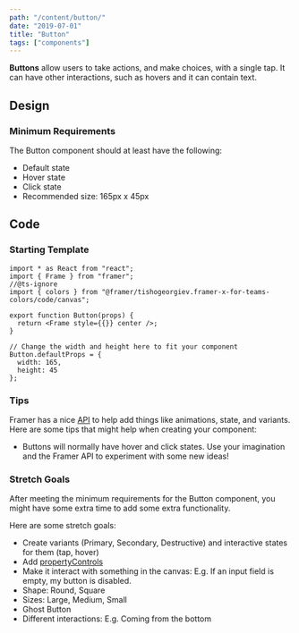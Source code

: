 ```yaml
---
path: "/content/button/"
date: "2019-07-01"
title: "Button"
tags: ["components"]
---
```


**Buttons** allow users to take actions, and make choices, with a single tap. It can have other interactions, such as hovers and it can contain text.

## Design

### Minimum Requirements

The Button component should at least have the following:

- Default state
- Hover state
- Click state
- Recommended size: 165px x 45px

## Code

### Starting Template

```tsx
import * as React from "react";
import { Frame } from "framer";
//@ts-ignore
import { colors } from "@framer/tishogeorgiev.framer-x-for-teams-colors/code/canvas";

export function Button(props) {
  return <Frame style={{}} center />;
}

// Change the width and height here to fit your component
Button.defaultProps = {
  width: 165,
  height: 45
};
```

### Tips

Framer has a nice [API](https://www.framer.com/api/) to help add things like animations, state, and variants. Here are some tips that might help when creating your component:

- Buttons will normally have hover and click states. Use your imagination and the Framer API to experiment with some new ideas!

### Stretch Goals

After meeting the minimum requirements for the Button component, you might have some extra time to add some extra functionality.

Here are some stretch goals:

- Create variants (Primary, Secondary, Destructive) and interactive states for them (tap, hover)
- Add [propertyControls](https://framer.com/api/property-controls)
- Make it interact with something in the canvas: E.g. If an input field is empty, my button is disabled.
- Shape: Round, Square
- Sizes: Large, Medium, Small
- Ghost Button
- Different interactions: E.g. Coming from the bottom
